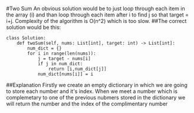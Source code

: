 #Two Sum
  An obvious solution would be to just loop through each item in the array (i) and than loop through each item after i to find j so that target = i+j. Complexity of the algorithm is O(n^2) which is too slow.
##The correct solution would be this:
```
class Solution:
    def twoSum(self, nums: List[int], target: int) -> List[int]:
        num_dict = {}
        for i in range(len(nums)):
            j = target - nums[i]
            if j in num_dict:
                return [i,num_dict[j]]
            num_dict[nums[i]] = i
```
##Explanation
  Firstly we create an empty dictionary in which we are going to store each number and it's index. When we meet a number which is complemetary to one of the previous nubmers stored in the dictionary we will return the number and the index of the complimentary number
